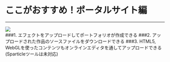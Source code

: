 # ここがおすすめ！ポータルサイト編
***
<div class="center">
<a href="http://effecthub.com" target="_blank"><img src="contents/img/site.jpg"></a>
</div>
###1. エフェクトをアップロードして<span class="red">ポートフォリオが作成できる</span>
###2. アップロードされた作品の<span class="red">ソースファイルをダウンロードできる</span>
###3. <span class="red">HTML5, WebGL</span>を使ったコンテンツもオンラインエディタを通してアップロードできる(Sparticleツールは未対応)

<!--
<i class="fa fa-info-circle"></i>
-->